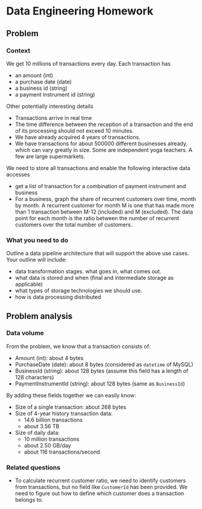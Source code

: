 # Data Engineering Homework

## Problem

### Context

We get 10 millions of transactions every day. Each transaction has
- an amount (int)
- a purchase date (date)
- a business id (string)
- a payment instrument id (string)

Other potentially interesting details
- Transactions arrive in real time
- The time difference between the reception of a transaction and the end of its
  processing should not exceed 10 minutes.
- We have already acquired 4 years of transactions.
- We have transactions for about 500000 different businesses already, which can vary
  greatly in size. Some are independent yoga teachers. A few are large supermarkets.

We need to store all transactions and enable the following interactive data accesses
- get a list of transaction for a combination of payment instrument and business
- For a business, graph the share of recurrent customers over time, month by month. A
  recurrent customer for month M is one that has made more than 1 transaction
  between M-12 (included) and M (excluded). The data point for each month is the
  ratio between the number of recurrent customers over the total number of customers.

### What you need to do

Outline a data pipeline architecture that will support the above use cases. Your outline will
include:
- data transformation stages. what goes in, what comes out.
- what data is stored and when (final and intermediate storage as applicable)
- what types of storage technologies we should use.
- how is data processing distributed

## Problem analysis

### Data volume

From the problem, we know that a transaction consists of:
- Amount (int): about 4 bytes
- PurchaseDate (date): about 8 bytes (considered as `datetime` of MySQL)
- BusinessId (string): about 128 bytes (assume this field has a length of 128 characters)
- PaymentInstrumentId (string): about 128 bytes (same as `BusinessId`)

By adding these fields together we can easily know:
- Size of a single transaction: about 268 bytes
- Size of 4-year history transaction data: 
  - 14.6 billion transactions
  - about 3.56 TB
- Size of daily data:
  - 10 million transactions
  - about 2.50 GB/day
  - about 116 transactions/second

### Related questions

- To calculate recurrent customer ratio, we need to identify customers from transactions, but no field like `CustomerId`
has been provided. We need to figure out how to define which customer does a transaction belongs to.

